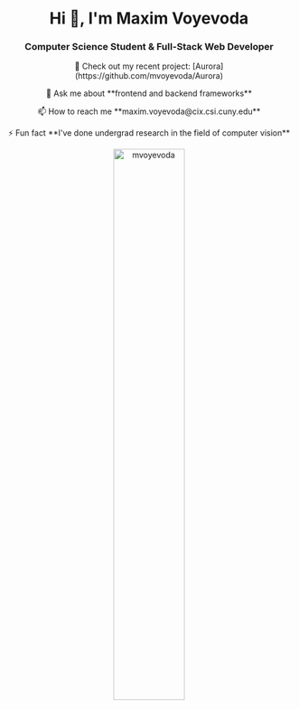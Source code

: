 <h1 align="center">Hi 👋, I'm Maxim Voyevoda</h1>
<h3 align="center">Computer Science Student & Full-Stack Web Developer</h3>

<div align="center">
  <p>🔭 Check out my recent project: [Aurora](https://github.com/mvoyevoda/Aurora)</p>

  <p>💬 Ask me about **frontend and backend frameworks**</p>

  <p>📫 How to reach me **maxim.voyevoda@cix.csi.cuny.edu**</p>

  <p>⚡ Fun fact **I've done undergrad research in the field of computer vision**</p>
</div>



<p align="center">
  <img width="50%" src="https://github-readme-stats.vercel.app/api/top-langs?username=mvoyevoda&show_icons=true&locale=en&layout=compact" alt="mvoyevoda">
</p>
